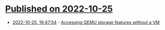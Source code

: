 # [Published on 2022-10-25](index.md)

* [2022-10-25, 19:47:54](https://lobste.rs/s/yyvthe/accessing_qemu_storage_features_without) - [Accessing QEMU storage features without a VM](https://lwn.net/SubscriberLink/911281/bf6208d2a55f040a/)
